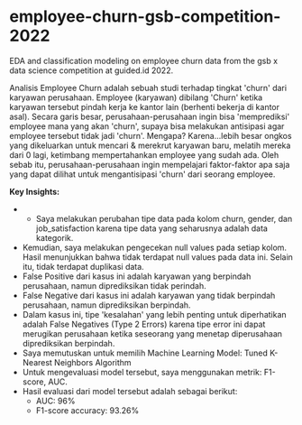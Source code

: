 # employee-churn-gsb-competition-2022
EDA and classification modeling on employee churn data from the gsb x data science competition at guided.id 2022.

Analisis Employee Churn adalah sebuah studi terhadap tingkat 'churn' dari karyawan perusahaan. Employee (karyawan) dibilang 'Churn' ketika karyawan tersebut pindah kerja ke kantor lain (berhenti bekerja di kantor asal). Secara garis besar, perusahaan-perusahaan ingin bisa 'memprediksi' employee mana yang akan 'churn', supaya bisa melakukan antisipasi agar employee tersebut tidak jadi 'churn'. Mengapa? Karena...lebih besar ongkos yang dikeluarkan untuk mencari & merekrut karyawan baru, melatih mereka dari 0 lagi, ketimbang mempertahankan employee yang sudah ada. Oleh sebab itu, perusahaan-perusahaan ingin mempelajari faktor-faktor apa saja yang dapat dilihat untuk mengantisipasi 'churn' dari seorang employee. 

**Key Insights:**
- - Saya melakukan perubahan tipe data pada kolom churn, gender, dan job_satisfaction karena tipe data yang seharusnya adalah data kategorik. 
- Kemudian, saya melakukan pengecekan null values pada setiap kolom. Hasil menunjukkan bahwa tidak terdapat null values pada data ini. Selain itu, tidak terdapat duplikasi data.
- False Positive dari kasus ini adalah karyawan yang berpindah perusahaan, namun diprediksikan tidak perindah.
- False Negative dari kasus ini adalah karyawan yang tidak berpindah perusahaan, namun diprediksikan berpindah.
- Dalam kasus ini, tipe 'kesalahan' yang lebih penting untuk diperhatikan adalah  False Negatives (Type 2 Errors) karena tipe error ini dapat merugikan perusahaan ketika seseorang yang menetap diperusahaan diprediksikan berpindah.
- Saya memutuskan untuk memilih Machine Learning Model: Tuned K-Nearest Neighbors Algorithm
- Untuk mengevaluasi model tersebut, saya menggunakan metrik: F1-score, AUC.
- Hasil evaluasi dari model tersebut adalah sebagai berikut:
    - AUC: 96%
    - F1-score accuracy: 93.26%
